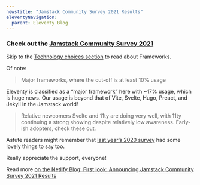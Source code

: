 ```yaml
---
newstitle: "Jamstack Community Survey 2021 Results"
eleventyNavigation:
  parent: Eleventy Blog
---
```


### Check out the [Jamstack Community Survey 2021](https://jamstack.org/survey/2021/)

Skip to the [Technology choices section](https://jamstack.org/survey/2021/#choices) to read about Frameworks.

Of note:

> Major frameworks, where the cut-off is at least 10% usage

Eleventy is classified as a “major framework” here with ~17% usage, which is huge news. Our usage is beyond that of Vite, Svelte, Hugo, Preact, and Jekyll in the Jamstack world!

> Relative newcomers Svelte and 11ty are doing very well, with 11ty continuing a strong showing despite relatively low awareness. Early-ish adopters, check these out.

Astute readers might remember that [last year’s 2020 survey](/blog/jamstack-survey/) had some lovely things to say too.

Really appreciate the support, everyone!

Read more [on the Netlify Blog: First look: Announcing Jamstack Community Survey 2021 Results](https://www.netlify.com/blog/2021/10/06/first-look-announcing-jamstack-community-survey-2021-results/)